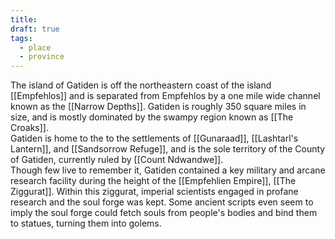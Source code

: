 ```yaml
---
title: 
draft: true
tags:
  - place
  - province
---
```

The island of Gatiden is off the northeastern coast of the island [[Empfehlos]] and is separated from Empfehlos by a one mile wide channel known as the [[Narrow Depths]]. Gatiden is roughly 350 square miles in size, and is mostly dominated by the swampy region known as [[The Croaks]].<br>
Gatiden is home to the to the settlements of [[Gunaraad]], [[Lashtarl's Lantern]], and [[Sandsorrow Refuge]], and is the sole territory of the County of Gatiden, currently ruled by [[Count Ndwandwe]].<br>
Though few live to remember it, Gatiden contained a key military and arcane research facility during the height of the [[Empfehlien Empire]], [[The Ziggurat]]. Within this ziggurat, imperial scientists engaged in profane research and the soul forge was kept. Some ancient scripts even seem to imply the soul forge could fetch souls from people's bodies and bind them to statues, turning them into golems.